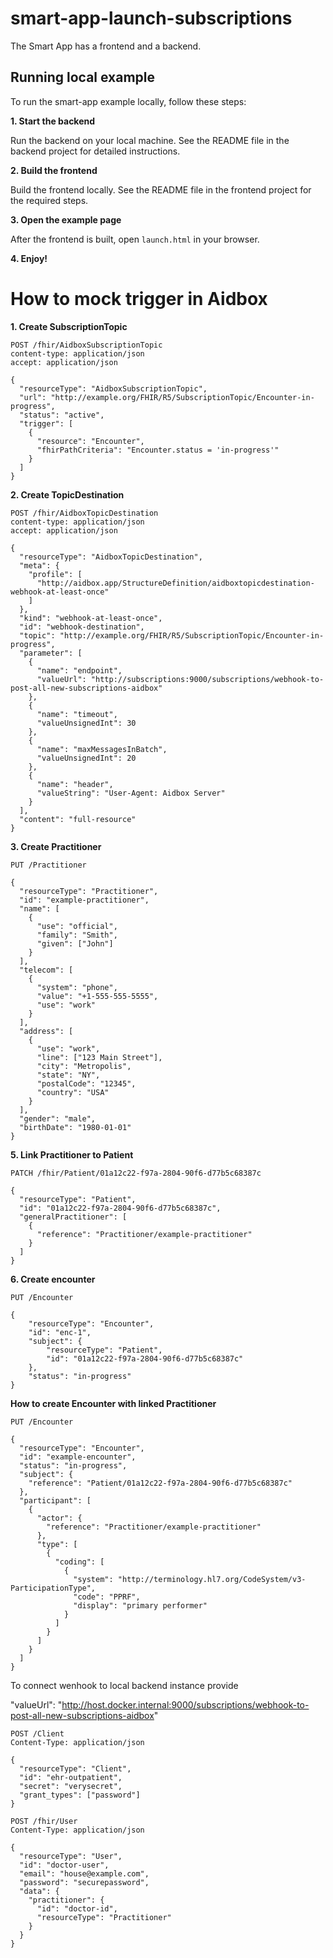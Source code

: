 # smart-app-launch-subscriptions

The Smart App has a frontend and a backend.

## Running local example

To run the smart-app example locally, follow these steps:

**1. Start the backend**

Run the backend on your local machine. See the README file in the backend project for detailed instructions.

**2. Build the frontend**

Build the frontend locally. See the README file in the frontend project for the required steps.

**3. Open the example page**

After the frontend is built, open `launch.html` in your browser.

**4. Enjoy!**


# How to mock trigger in Aidbox


**1. Create SubscriptionTopic**
```
POST /fhir/AidboxSubscriptionTopic
content-type: application/json
accept: application/json

{
  "resourceType": "AidboxSubscriptionTopic",
  "url": "http://example.org/FHIR/R5/SubscriptionTopic/Encounter-in-progress",
  "status": "active",
  "trigger": [
    {
      "resource": "Encounter",
      "fhirPathCriteria": "Encounter.status = 'in-progress'"
    }
  ]
}
```

**2. Create TopicDestination**

```
POST /fhir/AidboxTopicDestination
content-type: application/json
accept: application/json

{
  "resourceType": "AidboxTopicDestination",
  "meta": {
    "profile": [
      "http://aidbox.app/StructureDefinition/aidboxtopicdestination-webhook-at-least-once"
    ]
  },
  "kind": "webhook-at-least-once",
  "id": "webhook-destination",
  "topic": "http://example.org/FHIR/R5/SubscriptionTopic/Encounter-in-progress",
  "parameter": [
    {
      "name": "endpoint",
      "valueUrl": "http://subscriptions:9000/subscriptions/webhook-to-post-all-new-subscriptions-aidbox"
    },
    {
      "name": "timeout",
      "valueUnsignedInt": 30
    },
    {
      "name": "maxMessagesInBatch",
      "valueUnsignedInt": 20
    },
    {
      "name": "header",
      "valueString": "User-Agent: Aidbox Server"
    }
  ],
  "content": "full-resource"
}
```

**3. Create Practitioner**
```
PUT /Practitioner

{
  "resourceType": "Practitioner",
  "id": "example-practitioner",
  "name": [
    {
      "use": "official",
      "family": "Smith",
      "given": ["John"]
    }
  ],
  "telecom": [
    {
      "system": "phone",
      "value": "+1-555-555-5555",
      "use": "work"
    }
  ],
  "address": [
    {
      "use": "work",
      "line": ["123 Main Street"],
      "city": "Metropolis",
      "state": "NY",
      "postalCode": "12345",
      "country": "USA"
    }
  ],
  "gender": "male",
  "birthDate": "1980-01-01"
}
```

**5. Link Practitioner to Patient**

```
PATCH /fhir/Patient/01a12c22-f97a-2804-90f6-d77b5c68387c

{
  "resourceType": "Patient",
  "id": "01a12c22-f97a-2804-90f6-d77b5c68387c",
  "generalPractitioner": [
    {
      "reference": "Practitioner/example-practitioner"
    }
  ]
}
```

**6. Create encounter**
```
PUT /Encounter

{
    "resourceType": "Encounter",
    "id": "enc-1",
    "subject": {
        "resourceType": "Patient",
        "id": "01a12c22-f97a-2804-90f6-d77b5c68387c"
    },
    "status": "in-progress"
}
```

**How to create Encounter with linked Practitioner**

```
PUT /Encounter

{
  "resourceType": "Encounter",
  "id": "example-encounter",
  "status": "in-progress",
  "subject": {
    "reference": "Patient/01a12c22-f97a-2804-90f6-d77b5c68387c"
  },
  "participant": [
    {
      "actor": {
        "reference": "Practitioner/example-practitioner"
      },
      "type": [
        {
          "coding": [
            {
              "system": "http://terminology.hl7.org/CodeSystem/v3-ParticipationType",
              "code": "PPRF",
              "display": "primary performer"
            }
          ]
        }
      ]
    }
  ]
}
```

To connect wenhook to local backend instance provide

"valueUrl": "http://host.docker.internal:9000/subscriptions/webhook-to-post-all-new-subscriptions-aidbox"
<!-- TODO move to aidbox.json -->
```
POST /Client
Content-Type: application/json

{
  "resourceType": "Client",
  "id": "ehr-outpatient",
  "secret": "verysecret",
  "grant_types": ["password"]
}
```
<!-- TODO move to aidbox.json -->
```
POST /fhir/User
Content-Type: application/json

{
  "resourceType": "User",
  "id": "doctor-user",
  "email": "house@example.com",
  "password": "securepassword",
  "data": {
    "practitioner": {
      "id": "doctor-id",
      "resourceType": "Practitioner"
    }
  }
}
```

